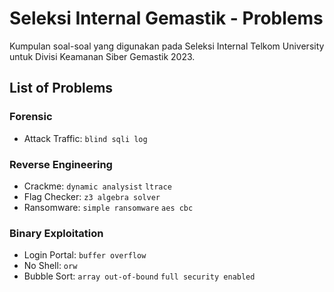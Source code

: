 # Seleksi Internal Gemastik - Problems

Kumpulan soal-soal yang digunakan pada Seleksi Internal Telkom University untuk Divisi Keamanan Siber Gemastik 2023.

## List of Problems

### Forensic

- Attack Traffic: `blind sqli log`

### Reverse Engineering

- Crackme: `dynamic analysist` `ltrace`
- Flag Checker: `z3 algebra solver`
- Ransomware: `simple ransomware` `aes cbc`

### Binary Exploitation

- Login Portal: `buffer overflow`
- No Shell: `orw`
- Bubble Sort: `array out-of-bound` `full security enabled`
